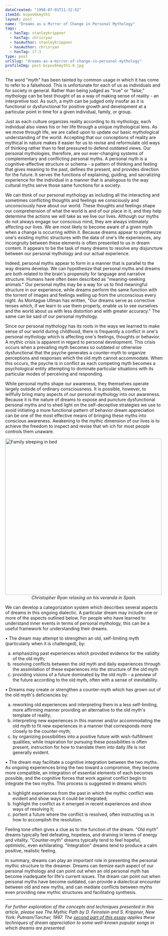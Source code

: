 ```yaml
---
dateCreated: "1998-07-01T11:32:52"
itemId: bcpov6kmyth1
layout: post
name: "Dreams as a Mirror of Change in Personal Mythology"
tags:
  - hasTag: stanleykrippner
  - hasTag: chrisryan
  - hasAuthor: stanleykrippner
  - hasAuthor: chrisryan
  - hasTag: 17.3
type: post
urlSlug: "dreams-as-a-mirror-of-change-in-personal-mythology"
profileImg: post-bcpov6kmyth1-0.jpg
---
```


The word "myth" has been tainted by common usage in which it has come to refer to a falsehood. This is unfortunate for each of us as individuals and for society in general. Rather than being judged as "true" or "false," mythology can be best thought of as a way of making sense of reality - an interpretive tool. As such, a myth can be judged only insofar as it is functional or dysfunctional for positive growth and development at a particular point in time for a given individual, family, or group. 

Just as each culture organizes reality according to its mythology, each individual also views his or her life through a unique mythological lens. As we move through life, we are called upon to update our basic mythological understanding of the world. Accepting that our conceptions of reality are mythical in nature makes it easier for us to revise and reformulate old ways of thinking rather than to feel pressured to defend outdated views. Our personal mythologies, therefore, are our ever-changing systems of complementary and conflicting personal myths. A personal myth is a cognitive-affective structure or schema - a pattern of thinking and feeling that gives meaning to the past, defines the present, and provides direction for the future. It serves the functions of explaining, guiding, and sacralizing experience for the individual in a manner that is analogous to the way cultural myths serve those same functions for a society. 

We can think of our personal mythology as including all the interacting and sometimes conflicting thoughts and feelings we consciously and unconsciously have about our world. These thoughts and feelings shape our comprehension of what the world is and of our place in it, and they help determine the actions we will take as we live our lives. Although our myths do not always engage our conscious mind, they are always intimately affecting our lives. We are most likely to become aware of a given myth when a change is occurring within it. Because dreams appear to synthesize one's existing mythic structures with the data of one's life experiences, any incongruity between these elements is often presented to us in dream content. It appears to be the task of many dreams to resolve any disjuncture between our personal mythology and our actual experience. 

Indeed, personal myths appear to form in a manner that is parallel to the way dreams develop. We can hypothesize that personal myths and dreams are both related to the brain's propensity for language and narrative structure. Humans have often been described as "meaning-seeking animals." Our personal myths may be a way for us to find meaningful structure in our experience, while dreams perform the same function with the torrent of images and feelings welling up from the unconscious every night. As Montague Ullman has written, "Our dreams serve as corrective lenses which, if we learn to use them properly, enable us to see ourselves and the world about us with less distortion and with greater accuracy." The same can be said of our personal mythology. 

Since our personal mythology has its roots in the ways we learned to make sense of our world during childhood, there is frequently a conflict in one's personal mythology which is affecting one's feelings, thoughts or behavior. A mythic crisis is apparent in regard to personal development. This crisis occurs when a prevailing myth becomes so outdated or otherwise dysfunctional that the psyche generates a counter-myth to organize perceptions and responses which the old myth cannot accommodate. When this occurs, the psyche is in conflict as each competing myth becomes a psychological entity attempting to dominate particular situations with its particular modes of perceiving and responding. 

While personal myths shape our awareness, they themselves operate largely outside of ordinary consciousness. It is possible, however, to willfully bring many aspects of our personal mythology into our awareness. Because it is the nature of dreams to expose and puncture dysfunctional personal myths and to shed light on the self-deceptive strategies we use to avoid initiating a more functional pattern of behavior dream appreciation can be one of the most effective means of bringing these myths into conscious awareness. Awakening to the mythic dimension of our lives is to achieve the freedom to inspect and revise that wh ich for most people controls them unaware. 

<img src="../images/post-bcpov6kmyth1-0.jpg" alt="Family sleeping in bed" width="500" height="auto"/>
<div class="caption" style="text-align: center;"><i>Christopher Ryan relaxing on his veranda in Spain.</i></div>

We can develop a categorization system which describes several aspects of dreams in this ongoing dialectic. A particular dream may include one or more of the aspects outlined below. For people who have learned to understand inner events in terms of personal mythology, this can be a useful framework for understanding their dreams. 

• The dream may attempt to strengthen an old, self-limiting myth (particularly when it is challenged), by: 
<ol type="a"> 
<li>emphasizing past experiences which provided evidence for the validity of the old myth;</li>
<li>resolving conflicts between the old myth and daily experiences through the assimilation of these experiences into the structure of the old myth</li>
<li>providing visions of a future dominated by the old myth - a preview of the future according to the old myth, often with a sense of inevitability.</li>
</ol>

• Dreams may create or strengthen a counter-myth which has grown out of the old myth's deficiencies by:
<ol type="a"> 
<li>reworking old experiences and interpreting them in a less self-limiting, more affirming manner providing an alternative to the old myth's template of reality;</li>
<li>interpreting new experiences in this manner and/or accommodating the old myth to fit new experiences in a manner that corresponds more closely to the counter-myth;</li>
<li>by organizing possibilities into a positive future with wish-fulfillment qualities; while inspiration for pursuing these possibilities is often present, instruction for how to translate them into daily life is not generally evident.</li>
</ol>

• The dream may facilitate a cognitive integration between the two myths. As ongoing experiences bring the two toward a compromise, they become more compatible, an integration of essential elements of each becomes possible, and the cognitive forces that work against conflict begin to integrate the two myths. This process is suggested in dreams which:
<ol type="a"> 
<li>highlight experiences from the past in which the mythic conflict was evident and show ways it could be integrated;</li>
<li>highlight the conflict as it emerged in recent experiences and show ways of resolving it;</li>
<li>portent a future where the conflict is resolved, often instructing us in how to accomplish the resolution.</li>
</ol>

Feeling tone often gives a clue as to the function of the dream. "Old myth" dreams typically feel defeating, hopeless, and draining in terms of energy and vitality. "Counter-myth" dreams typically tend to feel hopeful, optimistic, even exhilarating. "Integration" dreams tend to produce a calm positive, realistic feeling. 

In summary, dreams can play an important role in presenting the personal mythic structure to the dreamer. Dreams can itemize each aspect of our personal mythology and can point out when an old personal myth has become inadequate for life's current issues. The dream can point out when personal myths have become outdated, can provide a dialectical encounter between old and new myths, and can mediate conflicts between myths even providing new mythic structures and facilitating synthesis. 

<hr>

*For further exploration of the concepts and techniques presented in this article, please see The Mythic Path by D. Feinstein and S. Krippner, New York: Putnam/Tarcher, 1997. The [second part of this essay](../bcpov6kmyth2) applies these techniques of dream appreciation to some well-known popular songs in which dreams are presented.*
